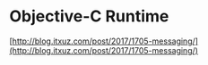 # Objective-C Runtime

[http://blog.itxuz.com/post/2017/1705-messaging/](http://blog.itxuz.com/post/2017/1705-messaging/)